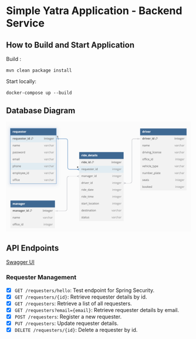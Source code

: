 # Simple Yatra Application - Backend Service


## How to Build and Start Application

Build :
```
mvn clean package install 
```

Start locally:
```
docker-compose up --build
```

## Database Diagram

![db-diagram](docs/images/db-diagram-001.png)

## API Endpoints

[Swagger UI](http://localhost:9091/swagger-ui/index.html)

### Requester Management

- [x] `GET /requesters/hello`: Test endpoint for Spring Security.
- [x] `GET /requesters/{id}`: Retrieve requester details by id.
- [x] `GET /requesters`: Retrieve a list of all requesters.
- [x] `GET /requesters?email={email}`: Retrieve requester details by email.
- [x] `POST /requesters`: Register a new requester.
- [x] `PUT /requesters`: Update requester details.
- [x] `DELETE /requesters/{id}`: Delete a requester by id.
